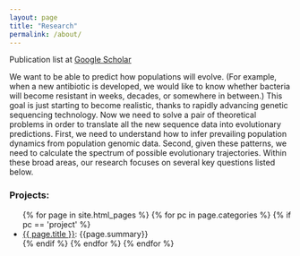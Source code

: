 ```yaml
---
layout: page
title: "Research"
permalink: /about/
---
```


Publication list at [Google Scholar](https://scholar.google.com/citations?user=8ckkLFgAAAAJ)

We want to be able to predict how populations will evolve.
(For example, when a new antibiotic is developed, we would like to know
whether bacteria will become resistant in weeks, decades, or somewhere in between.)
This goal is just starting to become realistic, thanks to rapidly advancing genetic sequencing technology. 
Now we need to solve a pair of theoretical problems in order to translate all the new sequence data into evolutionary predictions. 
First, we need to understand how to infer prevailing population dynamics from population genomic data. 
Second, given these patterns, we need to calculate the spectrum of possible evolutionary trajectories.
Within these broad areas, our research focuses on several key questions listed below.

### Projects:
<ul>
  {% for page in site.html_pages %}
    {% for pc in page.categories %}
      {% if pc == 'project' %}
        <li><a href="{{ page.url }}">{{ page.title }}</a>: {{page.summary}}</li>
      {% endif %}   <!-- cat-match-p -->
    {% endfor %}  <!-- page-category -->
  {% endfor %}  <!-- page -->
</ul>